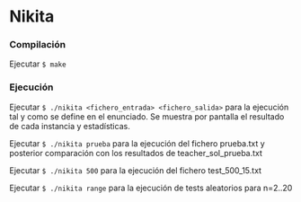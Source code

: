 # Nikita

### Compilación
Ejecutar `$ make`

### Ejecución
Ejecutar `$ ./nikita <fichero_entrada> <fichero_salida>` para la ejecución tal y como se define en el enunciado. Se muestra por pantalla el resultado de cada instancia y estadísticas.

Ejecutar `$ ./nikita prueba` para la ejecución del fichero prueba.txt y posterior comparación con los resultados de teacher_sol_prueba.txt

Ejecutar `$ ./nikita 500` para la ejecución del fichero test_500_15.txt

Ejecutar `$ ./nikita range` para la ejecución de tests aleatorios para n=2..20